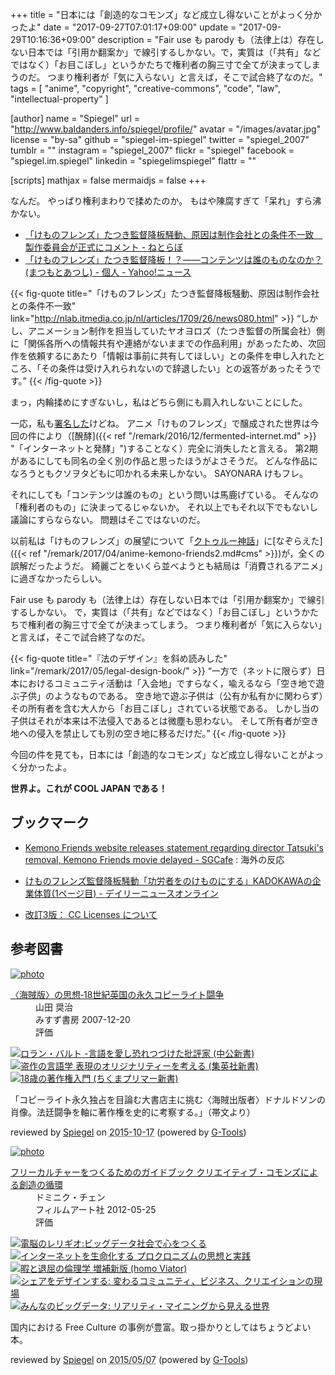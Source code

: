 +++
title = "日本には「創造的なコモンズ」など成立し得ないことがよっく分かったよ"
date =  "2017-09-27T07:01:17+09:00"
update = "2017-09-29T10:16:36+09:00"
description = "Fair use も parody も（法律上は）存在しない日本では「引用か翻案か」で線引するしかない。で，実質は（「共有」などではなく）「お目こぼし」というかたちで権利者の胸三寸で全てが決まってしまうのだ。 つまり権利者が「気に入らない」と言えば，そこで試合終了なのだ。"
tags        = [ "anime", "copyright", "creative-commons", "code", "law", "intellectual-property" ]

[author]
  name      = "Spiegel"
  url       = "http://www.baldanders.info/spiegel/profile/"
  avatar    = "/images/avatar.jpg"
  license   = "by-sa"
  github    = "spiegel-im-spiegel"
  twitter   = "spiegel_2007"
  tumblr    = ""
  instagram = "spiegel_2007"
  flickr    = "spiegel"
  facebook  = "spiegel.im.spiegel"
  linkedin  = "spiegelimspiegel"
  flattr    = ""

[scripts]
  mathjax = false
  mermaidjs = false
+++

なんだ。
やっぱり権利まわりで揉めたのか。
もはや陳腐すぎて「呆れ」すら沸かない。

- [「けものフレンズ」たつき監督降板騒動、原因は制作会社との条件不一致　製作委員会が正式にコメント - ねとらぼ](http://nlab.itmedia.co.jp/nl/articles/1709/26/news080.html)
- [「けものフレンズ」たつき監督降板！？――コンテンツは誰のものなのか？(まつもとあつし) - 個人 - Yahoo!ニュース](https://news.yahoo.co.jp/byline/matsumotoatsushi/20170926-00076202/)

{{< fig-quote title="「けものフレンズ」たつき監督降板騒動、原因は制作会社との条件不一致" link="http://nlab.itmedia.co.jp/nl/articles/1709/26/news080.html" >}}
<q>しかし、アニメーション制作を担当していたヤオヨロズ（たつき監督の所属会社）側に「関係各所への情報共有や連絡がないままでの作品利用」があったため、次回作を依頼するにあたり「情報は事前に共有してほしい」との条件を申し入れたところ、「その条件は受け入れられないので辞退したい」との返答があったそうです。</q>
{{< /fig-quote >}}

まっ，内輪揉めにすぎないし，私はどちら側にも肩入れしないことにした。

一応，私も[署名した](https://www.change.org/p/%E3%81%91%E3%82%82%E3%81%AE%E3%83%95%E3%83%AC%E3%83%B3%E3%82%BA%E8%A6%96%E8%81%B4%E8%80%85%E3%81%AE%E3%81%BF%E3%82%93%E3%81%AA%E3%81%B8%E3%81%9F%E3%81%A4%E3%81%8D%E7%9B%A3%E7%9D%A3%E8%BE%9E%E3%82%81%E3%81%AA%E3%81%84%E3%81%A7 "キャンペーン · けものフレンズ視聴者のみんなへたつき監督辞めないで！ · Change.org")けどね。
アニメ「けものフレンズ」で醸成された世界は今回の件により（[醗酵]({{< ref "/remark/2016/12/fermented-internet.md" >}} "「インターネットと発酵」")することなく）完全に消失したと言える。
第2期があるにしても同名の全く別の作品と思ったほうがよさそうだ。
どんな作品になろうともクソヲタどもに叩かれる未来しかない。
SAYONARA けもフレ。

それにしても「コンテンツは誰のもの」という問いは馬鹿げている。
そんなの「権利者のもの」に決まってるじゃないか。
それ以上でもそれ以下でもないし議論にすらならない。
問題はそこではないのだ。

以前私は「けものフレンズ」の展望について「[クトゥルー神話]」に[なぞらえた]({{< ref "/remark/2017/04/anime-kemono-friends2.md#cms" >}})が，全くの誤解だったようだ。
綺麗ごとをいくら並べようとも結局は「消費されるアニメ」に過ぎなかったらしい。

Fair use も parody も（法律上は）存在しない日本では「引用か翻案か」で線引するしかない。
で，実質は（「共有」などではなく）「お目こぼし」というかたちで権利者の胸三寸で全てが決まってしまう。
つまり権利者が「気に入らない」と言えば，そこで試合終了なのだ。

{{< fig-quote title="『法のデザイン』を斜め読みした" link="/remark/2017/05/legal-design-book/" >}}
<q>一方で（ネットに限らず）日本におけるコミュニティ活動は「入会地」ですらなく，喩えるなら「空き地で遊ぶ子供」のようなものである。
空き地で遊ぶ子供は（公有か私有かに関わらず）その所有者を含む大人から「お目こぼし」されている状態である。
しかし当の子供はそれが本来は不法侵入であるとは微塵も思わない。
そして所有者が空き地への侵入を禁止しても別の空き地に移るだけだ。</q>
{{< /fig-quote >}}

今回の件を見ても，日本には「創造的なコモンズ」など成立し得ないことがよっく分かったよ。

**世界よ。これが COOL JAPAN である！**

## ブックマーク

- [Kemono Friends website releases statement regarding director Tatsuki's removal, Kemono Friends movie delayed - SGCafe](http://sgcafe.com/2017/09/kemono-friends-website-releases-statement-regarding-director-tatsukis-removal-kemono-friends-movie-delayed/) : 海外の反応
- [けものフレンズ監督降板騒動「功労者をのけものにする」KADOKAWAの企業体質(1ページ目) - デイリーニュースオンライン](http://dailynewsonline.jp/article/1359354/)

- [改訂3版： CC Licenses について](/cc-licenses/)

[クトゥルー神話]: https://ja.wikipedia.org/wiki/%E3%82%AF%E3%83%88%E3%82%A5%E3%83%AB%E3%83%95%E7%A5%9E%E8%A9%B1 "クトゥルフ神話 - Wikipedia"

## 参考図書

<div class="hreview" ><a class="item url" href="http://www.amazon.co.jp/exec/obidos/ASIN/4622073455/baldandersinf-22/"><img src="http://ecx.images-amazon.com/images/I/41WpTRWCAvL._SL160_.jpg" alt="photo" class="photo"  /></a><dl ><dt class="fn"><a class="item url" href="http://www.amazon.co.jp/exec/obidos/ASIN/4622073455/baldandersinf-22/">〈海賊版〉の思想‐18世紀英国の永久コピーライト闘争</a></dt><dd>山田 奨治 </dd><dd>みすず書房 2007-12-20</dd><dd>評価<abbr class="rating" title="5"><img src="http://g-images.amazon.com/images/G/01/detail/stars-5-0.gif" alt="" /></abbr> </dd></dl><p class="similar"><a href="http://www.amazon.co.jp/exec/obidos/ASIN/4121023390/baldandersinf-22/" target="_top"><img src="http://images.amazon.com/images/P/4121023390.09._SCTHUMBZZZ_.jpg"  alt="ロラン・バルト -言語を愛し恐れつづけた批評家 (中公新書)"  /></a> <a href="http://www.amazon.co.jp/exec/obidos/ASIN/4087207846/baldandersinf-22/" target="_top"><img src="http://images.amazon.com/images/P/4087207846.09._SCTHUMBZZZ_.jpg"  alt="盗作の言語学 表現のオリジナリティーを考える (集英社新書)"  /></a> <a href="http://www.amazon.co.jp/exec/obidos/ASIN/4480689281/baldandersinf-22/" target="_top"><img src="http://images.amazon.com/images/P/4480689281.09._SCTHUMBZZZ_.jpg"  alt="18歳の著作権入門 (ちくまプリマー新書)"  /></a> </p>
<p class="description">「コピーライト永久独占を目論む大書店主に挑む〈海賊出版者〉ドナルドソンの肖像。法廷闘争を軸に著作権を史的に考察する。」（帯文より）</p>
<p class="gtools" >reviewed by <a href='#maker' class='reviewer'>Spiegel</a> on <abbr class="dtreviewed" title="2015-10-17">2015-10-17</abbr> (powered by <a href="http://www.goodpic.com/mt/aws/index.html" >G-Tools</a>)</p>
</div>

<div class="hreview" ><a class="item url" href="http://www.amazon.co.jp/exec/obidos/ASIN/4845911744/baldandersinf-22/"><img src="http://ecx.images-amazon.com/images/I/51pDWTdSdlL._SL160_.jpg" alt="photo" class="photo"  /></a><dl ><dt class="fn"><a class="item url" href="http://www.amazon.co.jp/exec/obidos/ASIN/4845911744/baldandersinf-22/">フリーカルチャーをつくるためのガイドブック  クリエイティブ・コモンズによる創造の循環</a></dt><dd>ドミニク・チェン </dd><dd>フィルムアート社 2012-05-25</dd><dd>評価<abbr class="rating" title="4"><img src="http://g-images.amazon.com/images/G/01/detail/stars-4-0.gif" alt="" /></abbr> </dd></dl><p class="similar"><a href="http://www.amazon.co.jp/exec/obidos/ASIN/4757103581/baldandersinf-22/" target="_top"><img src="http://images.amazon.com/images/P/4757103581.09._SCTHUMBZZZ_.jpg"  alt="電脳のレリギオ:ビッグデータ社会で心をつくる"  /></a> <a href="http://www.amazon.co.jp/exec/obidos/ASIN/4791767160/baldandersinf-22/" target="_top"><img src="http://images.amazon.com/images/P/4791767160.09._SCTHUMBZZZ_.jpg"  alt="インターネットを生命化する プロクロニズムの思想と実践"  /></a> <a href="http://www.amazon.co.jp/exec/obidos/ASIN/4778314379/baldandersinf-22/" target="_top"><img src="http://images.amazon.com/images/P/4778314379.09._SCTHUMBZZZ_.jpg"  alt="暇と退屈の倫理学 増補新版 (homo Viator)"  /></a> <a href="http://www.amazon.co.jp/exec/obidos/ASIN/4761525649/baldandersinf-22/" target="_top"><img src="http://images.amazon.com/images/P/4761525649.09._SCTHUMBZZZ_.jpg"  alt="シェアをデザインする: 変わるコミュニティ、ビジネス、クリエイションの現場"  /></a> <a href="http://www.amazon.co.jp/exec/obidos/ASIN/4757103506/baldandersinf-22/" target="_top"><img src="http://images.amazon.com/images/P/4757103506.09._SCTHUMBZZZ_.jpg"  alt="みんなのビッグデータ: リアリティ・マイニングから見える世界"  /></a> </p>
<p class="description">国内における Free Culture の事例が豊富。取っ掛かりとしてはちょうどよい本。</p>
<p class="gtools" >reviewed by <a href='#maker' class='reviewer'>Spiegel</a> on <abbr class="dtreviewed" title="2015-05-07">2015/05/07</abbr> (powered by <a href="http://www.goodpic.com/mt/aws/index.html" >G-Tools</a>)</p>
</div>

